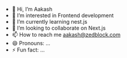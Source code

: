 - 👋 Hi, I’m Aakash
- 👀 I’m interested in Frontend development
- 🌱 I’m currently learning nest.js
- 💞️ I’m looking to collaborate on Next.js
- 📫 How to reach me aakash@zedblock.com
- 😄 Pronouns: ...
- ⚡ Fun fact: ...

<!---
aakash-zedblock/aakash-zedblock is a ✨ special ✨ repository because its `README.md` (this file) appears on your GitHub profile.
You can click the Preview link to take a look at your changes.
--->
